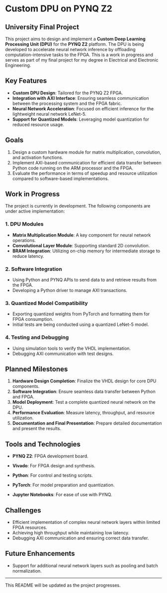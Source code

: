 # Custom DPU on PYNQ Z2

## University Final Project

This project aims to design and implement a **Custom Deep Learning Processing Unit (DPU)** for the **PYNQ Z2** platform. The DPU is being developed to accelerate neural network inference by offloading computation-intensive tasks to the FPGA. This is a work in progress and serves as part of my final project for my degree in Electrical and Electronic Engineering.

## Key Features

- **Custom DPU Design**: Tailored for the PYNQ Z2 FPGA.
- **Integration with AXI Interface**: Ensuring seamless communication between the processing system and the FPGA fabric.
- **Neural Network Acceleration**: Focused on efficient inference for the lightweight neural network LeNet-5.
- **Support for Quantized Models**: Leveraging model quantization for reduced resource usage.

## Goals

1. Design a custom hardware module for matrix multiplication, convolution, and activation functions.
2. Implement AXI-based communication for efficient data transfer between Python code running on the ARM processor and the FPGA.
3. Evaluate the performance in terms of speedup and resource utilization compared to software-based implementations.

## Work in Progress

The project is currently in development. The following components are under active implementation:

### 1. **DPU Modules**

- **Matrix Multiplication Module**: A key component for neural network operations.
- **Convolutional Layer Module**: Supporting standard 2D convolution.
- **BRAM Integration**: Utilizing on-chip memory for intermediate storage to reduce latency.

### 2. **Software Integration**

- Using Python and PYNQ APIs to send data to and retrieve results from the FPGA.
- Developing a Python driver to manage AXI transactions.

### 3. **Quantized Model Compatibility**

- Exporting quantized weights from PyTorch and formatting them for FPGA consumption.
- Initial tests are being conducted using a quantized LeNet-5 model.

### 4. **Testing and Debugging**

- Using simulation tools to verify the VHDL implementation.
- Debugging AXI communication with test designs.

## Planned Milestones

1. **Hardware Design Completion**: Finalize the VHDL design for core DPU components.
2. **Software Integration**: Ensure seamless data transfer between Python and FPGA.
3. **Model Deployment**: Test a complete quantized neural network on the DPU.
4. **Performance Evaluation**: Measure latency, throughput, and resource utilization.
5. **Documentation and Final Presentation**: Prepare detailed documentation and present the results.

## Tools and Technologies

- **PYNQ Z2**: FPGA development board.

- **Vivado**: For FPGA design and synthesis.

- **Python**: For control and testing scripts.

- **PyTorch**: For model preparation and quantization.

- **Jupyter Notebooks**: For ease of use with PYNQ.

## Challenges

- Efficient implementation of complex neural network layers within limited FPGA resources.
- Achieving high throughput while maintaining low latency.
- Debugging AXI communication and ensuring correct data transfer.

## Future Enhancements

- Support for additional neural network layers such as pooling and batch normalization.

---

This README will be updated as the project progresses.

